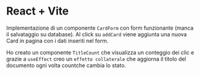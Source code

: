 # React + Vite

Implementazione di un componente `CardForm` con form funzionante  (manca il salvataggio su database). 
Al click su `addCard` viene aggiunta una nuova Card in pagina con i dati inseriti nel form.

Ho creato un componente `TitleCount` che visualizza un conteggio dei clic e grazie a `useEffect` creo un `effetto collaterale` che aggiorna il titolo del documento ogni volta countche cambia lo stato.